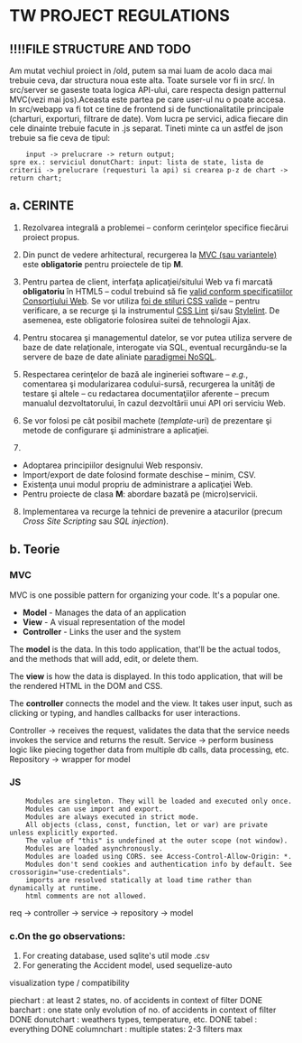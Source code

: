# TW PROJECT REGULATIONS
## !!!!FILE STRUCTURE AND TODO
Am mutat vechiul proiect in /old, putem sa mai luam de acolo daca mai trebuie ceva, dar structura noua este alta.
Toate sursele vor fi in src/. In src/server se gaseste toata logica API-ului, care respecta design patternul MVC(vezi mai jos).Aceasta este partea pe care user-ul nu o poate accesa.
In src/webapp va fi tot ce tine de frontend si de functionalitatile principale (charturi, exporturi, filtrare de date). Vom lucra pe servici, adica fiecare din cele dinainte
trebuie facute in .js separat. Tineti minte ca un astfel de json trebuie sa fie ceva de tipul:

        input -> prelucrare -> return output;
    spre ex.: serviciul donutChart: input: lista de state, lista de criterii -> prelucrare (requesturi la api) si crearea p-z de chart -> return chart;


## a. CERINTE

1. Rezolvarea integrală a problemei – conform cerinţelor specifice fiecărui proiect propus.

2. Din punct de vedere arhitectural, recurgerea la [MVC (sau variantele)](https://herbertograca.com/2017/08/17/mvc-and-its-variants/) este **obligatorie** pentru proiectele de tip **M**.

3. Pentru partea de client, interfaţa aplicaţiei/sitului Web va fi marcată **obligatoriu** în HTML5 – codul trebuind să fie [valid conform specificaţiilor Consorţiului Web](https://validator.w3.org/). Se vor utiliza [foi de stiluri CSS valide](https://jigsaw.w3.org/css-validator/) – pentru verificare, a se recurge şi la instrumentul [CSS Lint](http://csslint.net/) şi/sau [Stylelint](https://stylelint.io/). De asemenea, este obligatorie folosirea suitei de tehnologii Ajax.

4. Pentru stocarea şi managementul datelor, se vor putea utiliza servere de baze de date relaţionale, interogate via SQL, eventual recurgându-se la servere de baze de date aliniate [paradigmei NoSQL](https://github.com/erictleung/awesome-nosql-guides).

5. Respectarea cerinţelor de bază ale ingineriei software – *e.g.*, comentarea şi modularizarea codului-sursă, recurgerea la unităţi de testare şi altele – cu redactarea documentaţiilor aferente – precum manualul dezvoltatorului, în cazul dezvoltării unui API ori serviciu Web.

6. Se vor folosi pe cât posibil machete (*template*-uri) de prezentare şi metode de configurare şi administrare a aplicaţiei.

7. 

- Adoptarea principiilor designului Web responsiv.
- Import/export de date folosind formate deschise – minim, CSV.
- Existenţa unui modul propriu de administrare a aplicaţiei Web.
- Pentru proiecte de clasa **M**: abordare bazată pe (micro)servicii.


8. Implementarea va recurge la tehnici de prevenire a atacurilor (precum *Cross Site Scripting* sau *SQL injection*).



## b. Teorie

### MVC

MVC is one possible pattern for organizing your code. It's a popular one.

- **Model** - Manages the data of an application
- **View** - A visual representation of the model
- **Controller** - Links the user and the system

The **model** is the data. In this todo application, that'll be the actual todos, and the methods that will add, edit, or delete them.

The **view** is how the data is displayed. In this todo application, that will be the rendered HTML in the DOM and CSS.

The **controller** connects the model and the view. It takes user input, such as clicking or typing, and handles callbacks for user interactions.

Controller -> receives the request, validates the data that the service needs invokes the service and returns the result.
Service -> perform business logic like piecing together data from multiple db calls, data processing, etc.
Repository -> wrapper for model


### JS
        Modules are singleton. They will be loaded and executed only once.
        Modules can use import and export.
        Modules are always executed in strict mode.
        All objects (class, const, function, let or var) are private unless explicitly exported.
        The value of "this" is undefined at the outer scope (not window).
        Modules are loaded asynchronously.
        Modules are loaded using CORS. see Access-Control-Allow-Origin: *.
        Modules don't send cookies and authentication info by default. See crossorigin="use-credentials".
        imports are resolved statically at load time rather than dynamically at runtime.
        html comments are not allowed.



req -> controller -> service -> repository -> model


### c.On the go observations:
1. For creating database, used sqlite's util mode .csv
2. For generating the Accident model, used sequelize-auto


visualization type / compatibility

piechart : at least 2 states, no. of accidents in context of filter DONE
barchart : one state only evolution of no. of accidents in context of filter DONE
donutchart : weathers types, temperature, etc. DONE
tabel : everything DONE
columnchart : multiple states: 2-3 filters max 